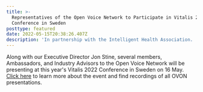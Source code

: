 ```yaml
---
title: >-
  Representatives of the Open Voice Network to Participate in Vitalis 2022
  Conference in Sweden
posttype: featured
date: 2022-05-15T20:38:26.407Z
description: 'In partnership with the Intelligent Health Association. '
---
```

Along with our Executive Director Jon Stine, several members, Ambassadors, and Industry Advisors to the Open Voice Network will be presenting at this year's Vitalis 2022 Conference in Sweden on 16 May. [Click here](https://openvoicenetwork.org/events/vitalis-2022-conference/) to learn more about the event and find recordings of all OVON presentations.
